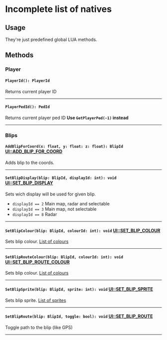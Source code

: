 # Incomplete list of natives

## Usage

They're just predefined global LUA methods.

## Methods


### Player

#### `PlayerId(): PlayerId`
Returns current player ID

---

#### `PlayerPedId(): PedId`
Returns current player ped ID
**Use `GetPlayerPed(-1)` instead**

---


### Blips

#### `AddBlipForCoord(x: float, y: float: z: float): BlipId` [UI::ADD_BLIP_FOR_COORD](http://www.dev-c.com/nativedb/func/info/5a039bb0bca604b6)

Adds blip to the coords.

---

#### `SetBlipDisplay(blip: BlipId, displayId: int): void` [UI::SET_BLIP_DISPLAY](http://www.dev-c.com/nativedb/func/info/9029b2f3da924928)

Sets wich display will be used for given blip.

- `displayId == 2` Main map, radar and selectable
- `displayId == 3` Main map, not selectable
- `displayId == 8` Radar

---

#### `SetBlipColour(blip: BlipId, colourId: int): void` [UI::SET_BLIP_COLOUR](http://www.dev-c.com/nativedb/func/info/03d7fb09e75d6b7e)

Sets blip colour. [List of colours](https://github.com/RiderSx/fr-docs/blob/master/Lists/BlipsColours.png)

---

#### `SetBlipRouteColour(blip: BlipId, colourId: int): void` [UI::SET_BLIP_ROUTE_COLOUR](http://www.dev-c.com/nativedb/func/info/837155cd2f63da09)

Sets blip colour. [List of colours](https://github.com/RiderSx/fr-docs/blob/master/Lists/BlipsColours.png)

---

#### `SetBlipSprite(blip: BlipId, sprite: int): void` [UI::SET_BLIP_SPRITE](http://www.dev-c.com/nativedb/func/info/df735600a4696daf)

Sets blip sprite. [List of sprites](https://wiki.gtanet.work/index.php?title=Blips)

---

#### `SetBlipRoute(blip: BlipId, toggle: bool): void` [UI::SET_BLIP_ROUTE](http://www.dev-c.com/nativedb/func/info/4f7d8a9bfb0b43e9)

Toggle path to the blip (like GPS)

---
